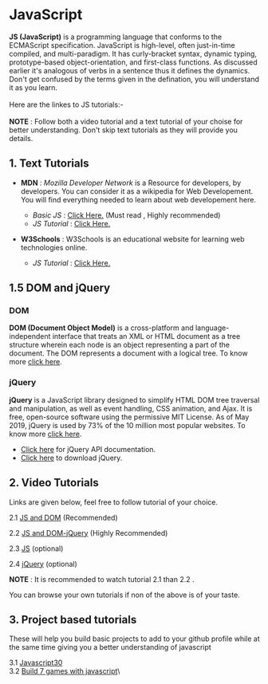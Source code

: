 # JavaScript
**JS (JavaScript)** is a programming language that conforms to the ECMAScript specification. JavaScript is high-level, often just-in-time compiled, and multi-paradigm. It has curly-bracket syntax, dynamic typing,
prototype-based object-orientation, and first-class functions. As discussed earlier it's analogous of verbs in a sentence thus it defines
the dynamics. Don't get confused by the terms given in the defination, you will understand it as you learn.<br/><br/>
Here are the linkes to JS tutorials:- <br/><br/>
**NOTE** : Follow both a video tutorial and a text tutorial of your choise for better understanding. Don't skip text tutorials as they will provide you details.

## 1. Text Tutorials
- **MDN** : *Mozilla Developer Network* is a Resource for developers, by developers. You can consider it as a wikipedia for Web Developement. You will find everything
needed to learn about web developement here.
  - *Basic JS* : [Click Here.](https://developer.mozilla.org/en-US/docs/Learn/Getting_started_with_the_web/JavaScript_basics) (Must read , Highly recommended)
  - *JS Tutorial* : [Click Here.](https://developer.mozilla.org/en-US/docs/Web/Tutorials)
  
- **W3Schools** : W3Schools is an educational website for learning web technologies online.
  - *JS Tutorial* : [Click Here.](https://www.w3schools.com/js/js_intro.asp)
  
## 1.5 DOM and jQuery
  ### DOM
  **DOM (Document Object Model)** is a cross-platform and language-independent interface that treats an XML or HTML document as a tree structure wherein each node is an object representing a part of the document. The DOM represents a document with a logical tree. To know more [click here](https://www.youtube.com/watch?v=XD7fYLQeQIg).
  ### jQuery
  **jQuery** is a JavaScript library designed to simplify HTML DOM tree traversal and manipulation, as well as event handling, CSS animation, and Ajax. It is free, open-source software using the permissive MIT License. As of May 2019, jQuery is used by 73% of the 10 million most popular websites. To know more [click here](https://www.youtube.com/watch?v=U4UZVbQ8md0).
- [Click here](https://api.jquery.com) for jQuery API documentation.
- [Click here](https://jquery.com) to download jQuery.
  
## 2. Video Tutorials
Links are given below, feel free to follow tutorial of your choice.

2.1 [JS and DOM](https://www.youtube.com/watch?v=qoSksQ4s_hg&list=PL4cUxeGkcC9i9Ae2D9Ee1RvylH38dKuET) (Recommended)

2.2 [JS and DOM-jQuery](https://www.youtube.com/playlist?list=PLsyeobzWxl7qtP8Lo9TReqUMkiOp446cV) (Highly Recommended)

2.3 [JS](https://www.youtube.com/playlist?list=PLu0W_9lII9ajyk081To1Cbt2eI5913SsL) (optional)

2.4 [jQuery](https://www.youtube.com/watch?v=2OMzGhlIZpg) (optional)<br/>

**NOTE** : It is recommended to watch tutorial 2.1 than 2.2 .

You can browse your own tutorials if non of the above is of your taste.

## 3. Project based tutorials
These will help you build basic projects to add to your github profile while at the same time giving you a better understanding of javascript

3.1 [Javascript30](https://javascript30.com/)\
3.2 [Build 7 games with javascript](https://www.youtube.com/watch?v=lhNdUVh3qCc)\